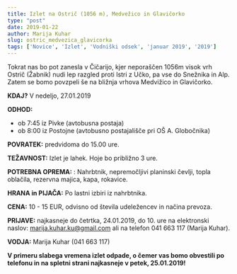 ```yaml
---
title: Izlet na Ostrič (1056 m), Medvežico in Glavičorko
type: "post"
date: 2019-01-22
author: Marija Kuhar
slug: ostric_medvezica_glavicorka
tags: ['Novice', 'Izlet', 'Vodniški odsek', 'januar 2019', '2019']
---
```



Tokrat nas bo pot zanesla v Čičarijo, kjer neporaščen 1056m visok vrh Ostrič (Žabnik)  nudi lep razgled proti Istri z Učko, pa vse do Snežnika in Alp. Zatem se bomo povzpeli še na bližnja vrhova Medvižico in Glavičorko. 
<!--more-->


**KDAJ?** V nedeljo, 27.01.2019

**ODHOD:**

- ob 7:45 iz Pivke (avtobusna postaja)
- ob 8:00 iz Postojne (avtobusno postajališče pri OŠ A. Globočnika)<br/>

**POVRATEK:** predvidoma do 15.00 ure.

**TEŽAVNOST:** Izlet je lahek. Hoje bo približno 3 ure.

**POTREBNA OPREMA:** : Nahrbtnik, nepremočljivi planinski čevlji, topla oblačila, rezervna majica, kapa, rokavice.

**HRANA in PIJAČA:** Po lastni izbiri iz nahrbtnika.

**CENA:** 10 - 15 EUR, odvisno od števila udeležencev in načina prevoza.

**PRIJAVE:** najkasneje do četrtka, 24.01.2019, do 10. ure na elektronski naslov: marija.kuhar.ku@gmail.com ali na telefon 041 663 117 (Marija Kuhar).

**VODJA:** Marija Kuhar (041 663 117)

**V primeru slabega vremena izlet odpade, o čemer vas bomo obvestili po telefonu in na spletni strani najkasneje v petek, 25.01.2019!**